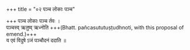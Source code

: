 +++
title = "०२ पञ्च लोकाः पञ्च"

+++
पञ्च लोकाः पञ्च र्तवः ।  
पञ्चस्व् ऋतुष्व् ऋध्नोति +++(Bhatt. pañcasututuṣṭudhnoti, with this proposal of emend.)+++  
य एवं विदुषे ऽजं पञ्चौदनं ददाति ॥